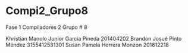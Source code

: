 # Compi2_Grupo8
Fase 1 Compiladores 2 Grupo # 8

Khristian Manolo Junior Garcia Pineda	201404202
Brandon Josué Pinto Méndez 	3155412531301
Susan Pamela Herrera Monzon 	201612218